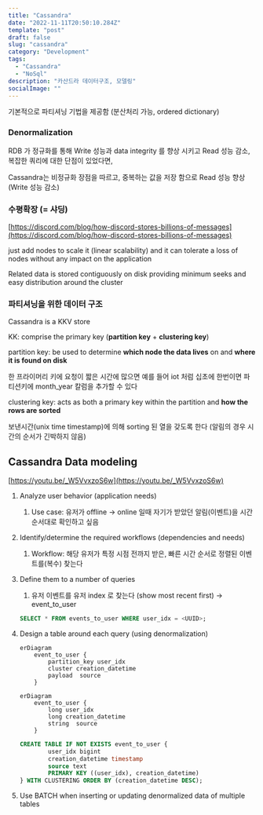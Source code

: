 ```yaml
---
title: "Cassandra"
date: "2022-11-11T20:50:10.284Z"
template: "post"
draft: false
slug: "cassandra"
category: "Development"
tags:
  - "Cassandra"
  - "NoSql"
description: "카산드라 데이터구조, 모델링"
socialImage: ""
---
```


기본적으로 파티셔닝 기법을 제공함 (분산처리 가능, ordered dictionary) 

### Denormalization

RDB 가 정규화를 통해 Write 성능과 data integrity 를 향상 시키고 Read 성능 감소, 복잡한 쿼리에 대한 단점이 있었다면, 

Cassandra는 비정규화 장점을 따르고, 중복하는 값을 저장 함으로 Read 성능 향상(Write 성능 감소)

### 수평확장 (= 샤딩)

[https://discord.com/blog/how-discord-stores-billions-of-messages](https://discord.com/blog/how-discord-stores-billions-of-messages)

just add nodes to scale it (linear scalability) and it can tolerate a loss of nodes without any impact on the application

Related data is stored contiguously on disk providing minimum seeks and easy distribution around the cluster

### 파티셔닝을 위한 데이터 구조

Cassandra is a KKV store

KK: comprise the primary key (**partition key** + **clustering key**)

partition key: be used to determine **which node the data lives** on and **where it is found on disk** 

한 프라이머리 키에 요청이 짧은 시간에 많으면 예를 들어 iot 처럼 십초에 한번이면 파티션키에 month_year 칼럼을 추가할 수 있다

clustering key: acts as both a primary key within the partition and **how the rows are sorted**

보낸시간(unix time timestamp)에 의해 sorting 된 열을 갖도록 한다 (알림의 경우 시간의 순서가 긴박하지 않음)

## Cassandra Data modeling

[https://youtu.be/_W5VvxzoS6w](https://youtu.be/_W5VvxzoS6w)

1. Analyze user behavior (application needs)
    1. Use case: 유저가 offline → online 일때 자기가 받았던 알림(이벤트)을 시간 순서대로 확인하고 싶음
2. Identify/determine the required workflows (dependencies and needs)
    1. Workflow: 해당 유저가 특정 시점 전까지 받은, 빠른 시간 순서로 정렬된 이벤트를(복수) 찾는다
3. Define them to a number of queries
    1. 유저 이벤트를 유저 index 로 찾는다 (show most recent first) → event_to_user
    
    ```sql
    SELECT * FROM events_to_user WHERE user_idx = <UUID>;
    ```
    
4. Design a table around each query (using denormalization)
    
    ```mermaid
    erDiagram
    	event_to_user {
    		partition_key user_idx
    		cluster creation_datetime 
    		payload  source
    	}
    ```
    
    ```mermaid
    erDiagram
    	event_to_user {
    		long user_idx
    		long creation_datetime 
    		string  source
    	}
    ```
    
    ```sql
    CREATE TABLE IF NOT EXISTS event_to_user {
    		user_idx bigint
    		creation_datetime timestamp
    		source text
    		PRIMARY KEY ((user_idx), creation_datetime)
    } WITH CLUSTERING ORDER BY (creation_datetime DESC);
    ```
    
5. Use BATCH when inserting or updating denormalized data of multiple tables
